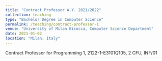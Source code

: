 ```yaml
---
title: "Contract Professor A.Y. 2021/2022"
collection: teaching
type: "Bachelor Degree in Computer Science"
permalink: /teaching/contract-professor-1
venue: "University of Milan Bicocca, Computer Science Department"
date: 2021-01-02
location: "Milan, Italy"
---
```


Contract Professor for Programming 1, 2122-1-E3101Q105, 2 CFU, INF/01
